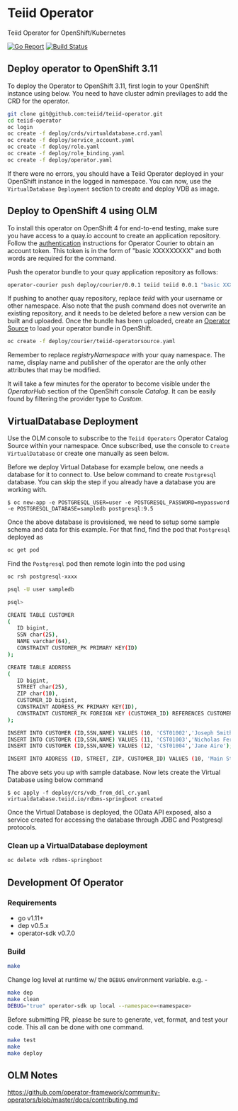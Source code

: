 # Teiid Operator
Teiid Operator for OpenShift/Kubernetes

[![Go Report](https://goreportcard.com/badge/github.com/teiid/teiid-operator)](https://goreportcard.com/report/github.com/teiid/teiid-operator)
[![Build Status](https://travis-ci.org/teiid/teiid-operator.svg?branch=master)](https://travis-ci.org/teiid/teiid-operator)


## Deploy operator to OpenShift 3.11 

To deploy the Operator to OpenShift 3.11, first login to your OpenShift instance using below. You need to have cluster admin previlages to add the CRD for the operator.

```bash
git clone git@github.com:teiid/teiid-operator.git
cd teiid-operator
oc login 
oc create -f deploy/crds/virtualdatabase.crd.yaml
oc create -f deploy/service_account.yaml
oc create -f deploy/role.yaml
oc create -f deploy/role_binding.yaml
oc create -f deploy/operator.yaml
```

If there were no errors, you should have a Teiid Operator deployed in your OpenShift instance in the logged in namespace. You can now, use the `VirtualDatabase Deployment` section to create and deploy VDB as image.

## Deploy to OpenShift 4 using OLM

To install this operator on OpenShift 4 for end-to-end testing, make sure you have access to a quay.io account to create an application repository. Follow the [authentication](https://github.com/operator-framework/operator-courier/#authentication) instructions for Operator Courier to obtain an account token. This token is in the form of "basic XXXXXXXXX" and both words are required for the command.

Push the operator bundle to your quay application repository as follows:

```bash
operator-courier push deploy/courier/0.0.1 teiid teiid 0.0.1 "basic XXXXXXXXX"
```

If pushing to another quay repository, replace _teiid_ with your username or other namespace. Also note that the push command does not overwrite an existing repository, and it needs to be deleted before a new version can be built and uploaded. Once the bundle has been uploaded, create an [Operator Source](https://github.com/operator-framework/community-operators/blob/master/docs/testing-operators.md#linking-the-quay-application-repository-to-your-openshift-40-cluster) to load your operator bundle in OpenShift.

```bash
oc create -f deploy/courier/teiid-operatorsource.yaml
```

Remember to replace _registryNamespace_ with your quay namespace. The name, display name and publisher of the operator are the only other attributes that may be modified.

It will take a few minutes for the operator to become visible under the _OperatorHub_ section of the OpenShift console _Catalog_. It can be easily found by filtering the provider type to _Custom_.

## VirtualDatabase Deployment

Use the OLM console to subscribe to the `Teiid Operators` Operator Catalog Source within your namespace. Once subscribed, use the console to `Create VirtualDatabase` or create one manually as seen below.

Before we deploy Virtual Database for example below, one needs a database for it to connect to. Use below command to create `Postgresql` database. You can skip the step if you already have a database you are working with.

```shell
$ oc new-app -e POSTGRESQL_USER=user -e POSTGRESQL_PASSWORD=mypassword -e POSTGRESQL_DATABASE=sampledb postgresql:9.5
```

Once the above database is provisioned, we need to setup some sample schema and data for this example. For that find, find the pod that `Postgresql` deployed as

```bash
oc get pod
```

Find the `Postgresql` pod then remote login into the pod using

```bash
oc rsh postgresql-xxxx

psql -U user sampledb

psql> 

CREATE TABLE CUSTOMER
(
   ID bigint,
   SSN char(25),
   NAME varchar(64),
   CONSTRAINT CUSTOMER_PK PRIMARY KEY(ID)
);

CREATE TABLE ADDRESS
(
   ID bigint,
   STREET char(25),
   ZIP char(10),
   CUSTOMER_ID bigint,
   CONSTRAINT ADDRESS_PK PRIMARY KEY(ID),
   CONSTRAINT CUSTOMER_FK FOREIGN KEY (CUSTOMER_ID) REFERENCES CUSTOMER (ID)
);

INSERT INTO CUSTOMER (ID,SSN,NAME) VALUES (10, 'CST01002','Joseph Smith');
INSERT INTO CUSTOMER (ID,SSN,NAME) VALUES (11, 'CST01003','Nicholas Ferguson');
INSERT INTO CUSTOMER (ID,SSN,NAME) VALUES (12, 'CST01004','Jane Aire');

INSERT INTO ADDRESS (ID, STREET, ZIP, CUSTOMER_ID) VALUES (10, 'Main St', '12345', 10);
```
The above sets you up with sample database. Now lets create the Virtual Database using below command

```shell
$ oc apply -f deploy/crs/vdb_from_ddl_cr.yaml
virtualdatabase.teiid.io/rdbms-springboot created
```

Once the Virtual Database is deployed, the OData API exposed, also a service created for accessing the database through JDBC and Postgresql protocols.

### Clean up a VirtualDatabase deployment

```bash
oc delete vdb rdbms-springboot
```

## Development Of Operator

### Requirements

- go v1.11+
- dep v0.5.x
- operator-sdk v0.7.0

### Build

```bash
make
```

Change log level at runtime w/ the `DEBUG` environment variable. e.g. -

```bash
make dep
make clean
DEBUG="true" operator-sdk up local --namespace=<namespace>
```

Before submitting PR, please be sure to generate, vet, format, and test your code. This all can be done with one command.

```bash
make test
make
make deploy
```

## OLM Notes
https://github.com/operator-framework/community-operators/blob/master/docs/contributing.md
